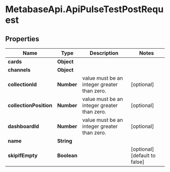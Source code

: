 # MetabaseApi.ApiPulseTestPostRequest

## Properties

Name | Type | Description | Notes
------------ | ------------- | ------------- | -------------
**cards** | **Object** |  | 
**channels** | **Object** |  | 
**collectionId** | **Number** | value must be an integer greater than zero. | [optional] 
**collectionPosition** | **Number** | value must be an integer greater than zero. | [optional] 
**dashboardId** | **Number** | value must be an integer greater than zero. | [optional] 
**name** | **String** |  | 
**skipIfEmpty** | **Boolean** |  | [optional] [default to false]


